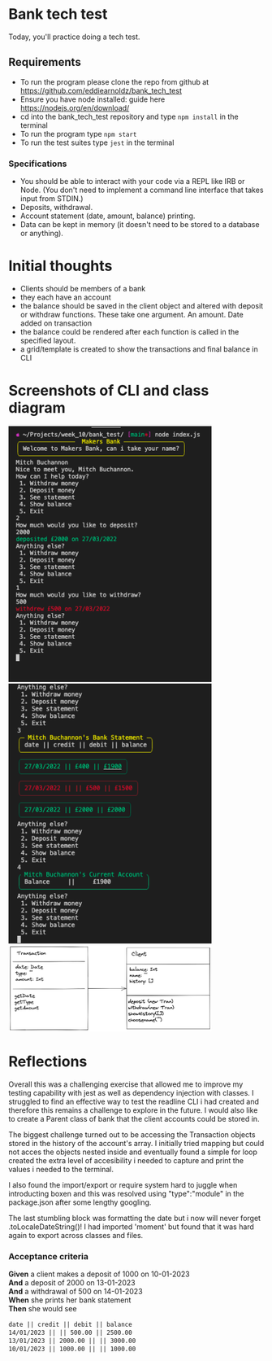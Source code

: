 # Bank tech test

Today, you'll practice doing a tech test.

## Requirements

- To run the program please clone the repo from github at https://github.com/eddiearnoldz/bank_tech_test
- Ensure you have node installed: guide here https://nodejs.org/en/download/
- cd into the bank_tech_test repository and type ```npm install``` in the terminal
- To run the program type ```npm start```
- To run the test suites type ```jest``` in the terminal

### Specifications

* You should be able to interact with your code via a REPL like IRB or Node.  (You don't need to implement a command line interface that takes input from STDIN.)
* Deposits, withdrawal.
* Account statement (date, amount, balance) printing.
* Data can be kept in memory (it doesn't need to be stored to a database or anything).

# Initial thoughts

- Clients should be members of a bank
- they each have an account
- the balance should be saved in the client object and altered with deposit or withdraw functions.    These take one argument. An amount. Date added on transaction
- the balance could be rendered after each function is called in the specified layout.
- a grid/template is created to show the transactions and final balance in CLI


# Screenshots of CLI and class diagram

<img src="images/Screenshot 2022-03-27 at 16.07.18.png" alt="screen shot of CLI" width="400px"/>
<img src="images/Screenshot 2022-03-27 at 16.07.57.png" alt="screen shot of CLI" width="400px"/>
<img src="images/bank_tech_test_class_diagram.png" alt="class diagram" width="400px"/>

# Reflections

Overall this was a challenging exercise that allowed me to improve my testing capability with jest as well as dependency injection with classes. I struggled to find an effective way to test the readline CLI i had created and therefore this remains a challenge to explore in the future. I would also like to create a Parent class of bank that the client accounts could be stored in.

The biggest challenge turned out to be accessing the Transaction objects stored in the history of the account's array. I initially tried mapping but could not acces the objects nested inside and eventually found a simple for loop created the extra level of accesibility i needed to capture and print the values i needed to the terminal.

I also found the import/export or require system hard to juggle when introducting boxen and this was resolved using "type":"module" in the package.json after some lengthy googling.

The last stumbling block was formatting the date but i now will never forget .toLocaleDateString()! I had imported 'moment' but found that it was hard again to export across classes and files.


### Acceptance criteria

**Given** a client makes a deposit of 1000 on 10-01-2023  
**And** a deposit of 2000 on 13-01-2023  
**And** a withdrawal of 500 on 14-01-2023  
**When** she prints her bank statement  
**Then** she would see

```
date || credit || debit || balance
14/01/2023 || || 500.00 || 2500.00
13/01/2023 || 2000.00 || || 3000.00
10/01/2023 || 1000.00 || || 1000.00
```